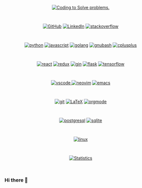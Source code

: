 <p align="center">
	<a href="https://github.com/nitinajaydixit"><img src="https://img.shields.io/badge/tl;dr%20--%20self%20explanatory%20bio-black.svg?logo=linux" alt="Coding to Solve problems."></a>
</p><br>

<p align="center">
	<a href="https://github.com/nitinajaydixit"><img src="https://img.shields.io/github/followers/yedhink.svg?label=GitHub&style=social" alt="GitHub"></a>
	<a href="https://www.linkedin.com/in/nitin-a-dixit"><img src="https://img.shields.io/badge/LinkedIn--_.svg?style=social&logo=linkedin" alt="LinkedIn"></a>
	<a href="https://stackoverflow.com/users/9164526/nitin-dixit"><img src="https://img.shields.io/badge/stackoverflow-FE7A16.svg?style=social&logo=stackoverflow" alt="stackoverflow"></a>
</p><br>


<p align="center">
        <a href="https://github.com/yedhink/social-robot"><img src="https://img.shields.io/badge/python-DAA520.svg?style=for-the-badge&logo=python&logoColor=black" alt="python"></a>
       <a href="https://github.com/yedhink/dotfiles_ikigai"><img src="https://img.shields.io/badge/javascript-0000CD.svg?style=for-the-badge&logo=javascript&logoColor=black" alt="javascript"></a>
              <a href="https://github.com/yedhink/covid19-kerala-api"><img src="https://img.shields.io/badge/golang-00a4e3.svg?style=for-the-badge&logo=go&logoColor=black" alt="golang"></a>
	                    <a href="https://github.com/yedhink/bashed-on-a-feeling"><img src="https://img.shields.io/badge/shell_scripting-63b521.svg?style=for-the-badge&logo=gnu-bash&logoColor=black" alt="gnubash"></a>
			    	                    <a href="https://github.com/yedhink/ktu-cs-lab"><img src="https://img.shields.io/badge/c/c++-373637.svg?style=for-the-badge&logo=c%2B%2B&logoColor=black" alt="cplusplus"></a>
</p><br>



<p align="center">					    
 <a href="https://github.com/yedhink/dotfiles_ikigai"><img src="https://img.shields.io/badge/react-61DAFB.svg?style=for-the-badge&logo=react&logoColor=black" alt="react"></a>
  <a href="https://github.com/yedhink/dotfiles_ikigai"><img src="https://img.shields.io/badge/redux-764ABC.svg?style=for-the-badge&logo=redux&logoColor=black" alt="redux"></a>
  <a href="https://github.com/yedhink/covid19-kerala-api"><img src="https://img.shields.io/badge/gin-00a4e3.svg?style=for-the-badge&logo=go&logoColor=black" alt="gin"></a>
    <a href="https://github.com/yedhink/todo-webapp"><img src="https://img.shields.io/badge/flask-000000.svg?style=for-the-badge&logo=flask&logoColor=white" alt="flask"></a>
	    <a href="https://github.com/yedhink/social-robot"><img src="https://img.shields.io/badge/tensorflow-FF6F00.svg?style=for-the-badge&logo=tensorflow&logoColor=white" alt="tensorflow"></a>
</p><br>


<p align="center">
	<a href="https://github.com/yedhink/dotfiles_ikigai">
		<img src="https://img.shields.io/badge/vscode-blue.svg?style=for-the-badge&logo=visual-studio-code" alt="vscode">
	</a>
	<a href="https://github.com/yedhink/dotfiles_ikigai"><img src="https://img.shields.io/badge/neovim-darkgreen.svg?style=for-the-badge&logo=neovim&logoColor=white" alt="neovim"></a>
	<a href="https://github.com/yedhink/dotfiles_ikigai"><img src="https://img.shields.io/badge/spacemacs-purple.svg?style=for-the-badge&logo=spacemacs&logoColor=white" alt="emacs"></a>
</p><br>

<p align="center">
	 <a href="https://github.com/yedhink/dotfiles_ikigai"><img src="https://img.shields.io/badge/git-F05032.svg?style=for-the-badge&logo=git&logoColor=white" alt="git"></a>
	 <a href="https://github.com/yedhink/social-robot"><img src="https://img.shields.io/badge/LaTeX-008080.svg?style=for-the-badge&logo=latex&logoColor=white" alt="LaTeX"></a>
	<a href="https://github.com/yedhink/unittesting-seminar"><img src="https://img.shields.io/badge/org--mode-7F5AB6.svg?style=for-the-badge&logo=gnu-emacs&logoColor=white" alt="orgmode"></a>
</p><br>


<p align="center">
	 <a href="https://github.com/yedhink/dotfiles_ikigai"><img src="https://img.shields.io/badge/postgresql-336791.svg?style=for-the-badge&logo=postgresql&logoColor=black" alt="postgresql"></a>
		 <a href="https://github.com/yedhink/dotfiles_ikigai"><img src="https://img.shields.io/badge/sqlite-003B57.svg?style=for-the-badge&logo=sqlite&logoColor=black" alt="sqlite"></a>
</p><br>

<p align="center">
	<a href="https://github.com/yedhink"><img src="https://img.shields.io/badge/*nix is life-black.svg?logo=linux" alt="linux"></a>
</p><br>

<p align="center">
<a href="https://github.com/yedhink/dotfiles_ikigai">
<img align="center" src="https://github-readme-stats.vercel.app/api?username=yedhink&show_icons=true&title_color=fff&icon_color=79ff97&text_color=9f9f9f&bg_color=151515" alt="Statistics"/>
</a></p><br>

### Hi there 👋

<!--
**nitinajaydixit/nitinajaydixit** is a ✨ _special_ ✨ repository because its `README.md` (this file) appears on your GitHub profile.

Here are some ideas to get you started:

- 🔭 I’m currently working on ...
- 🌱 I’m currently learning ...
- 👯 I’m looking to collaborate on ...
- 🤔 I’m looking for help with ...
- 💬 Ask me about ...
- 📫 How to reach me: ...
- 😄 Pronouns: ...
- ⚡ Fun fact: ...
-->
